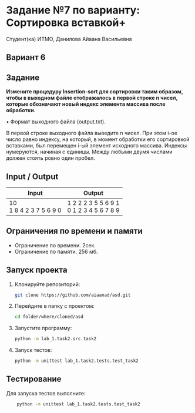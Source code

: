 # Задание №7 по варианту: Сортировка вставкой+
Студент(ка) ИТМО, Данилова Айаана Васильевна

## Вариант 6

## Задание
**Измените процедуру Insertion-sort для сортировки таким образом, чтобы в
выходном файле отображалось в первой строке n чисел, которые обозначают
новый индекс элемента массива после обработки.**

• Формат выходного файла (output.txt).

В первой строке выходного файла
выведите n чисел. При этом i-ое число равно индексу, на который, в момент
обработки его сортировкой вставками, был перемещен i-ый элемент исходного массива. Индексы нумеруются, начиная с единицы. Между любыми
двумя числами должен стоять ровно один пробел.


## Input / Output 

| Input                      | Output                                      |
|----------------------------|---------------------------------------------|
| 10<br/>1 8 4 2 3 7 5 6 9 0 | 1 2 2 2 3 5 5 6 9 1<br/>0 1 2 3 4 5 6 7 8 9 |


## Ограничения по времени и памяти

- Ограничение по времени. 2сек.
- Ограничение по памяти. 256 мб.


## Запуск проекта
1. Клонируйте репозиторий:
   ```bash
   git clone https://github.com/aiaanad/asd.git
   ```
2. Перейдите в папку с проектом:
   ```bash
   cd folder/where/cloned/asd
   ```
3. Запустите программу:
   ```bash
   python -m lab_1.task2.src.task2
   ```

4. Запуск тестов:
   ```bash
   python -m unittest lab_1.task2.tests.test_task2
   ```


## Тестирование
Для запуска тестов выполните:
```bash
    python -m unittest lab_1.task2.tests.test_task2
```

